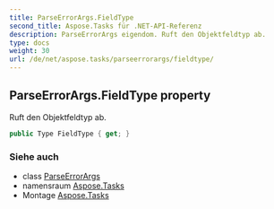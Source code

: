 ```yaml
---
title: ParseErrorArgs.FieldType
second_title: Aspose.Tasks für .NET-API-Referenz
description: ParseErrorArgs eigendom. Ruft den Objektfeldtyp ab.
type: docs
weight: 30
url: /de/net/aspose.tasks/parseerrorargs/fieldtype/
---
```

## ParseErrorArgs.FieldType property

Ruft den Objektfeldtyp ab.

```csharp
public Type FieldType { get; }
```

### Siehe auch

* class [ParseErrorArgs](../)
* namensraum [Aspose.Tasks](../../parseerrorargs/)
* Montage [Aspose.Tasks](../../../)


